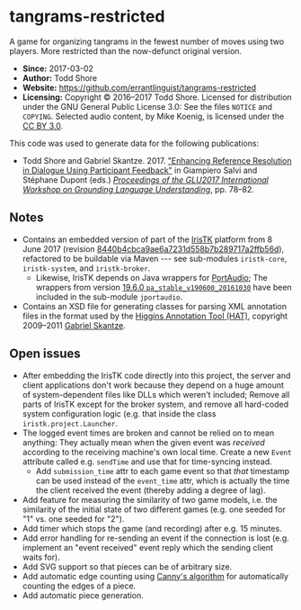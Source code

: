 # tangrams-restricted
A game for organizing tangrams in the fewest number of moves using two players. More restricted than the now-defunct original version.

* **Since:** 2017-03-02
* **Author:** Todd Shore
* **Website:**  https://github.com/errantlinguist/tangrams-restricted
* **Licensing:** Copyright &copy; 2016&ndash;2017 Todd Shore. Licensed for distribution under the GNU General Public License 3.0: See the files `NOTICE` and `COPYING`. Selected audio content, by Mike Koenig, is licensed under the [CC BY 3.0](https://creativecommons.org/licenses/by/3.0/).

This code was used to generate data for the following publications:

* Todd Shore and Gabriel Skantze. 2017. ["Enhancing Reference Resolution in Dialogue Using Participant Feedback"](http://dx.doi.org/10.21437/GLU.2017-16) in Giampiero Salvi and St&eacute;phane Dupont (eds.) [*Proceedings of the GLU2017 International Workshop on Grounding Language Understanding*](http://dx.doi.org/10.21437/GLU.2017), pp. 78&ndash;82.

## Notes

* Contains an embedded version of part of the [IrisTK](http://www.iristk.net/) platform from 8 June 2017 (revision [8440b4cbca9ae6a7231d558b7b289717a2ffb56d](https://github.com/gabriel-skantze/IrisTK/commit/8440b4cbca9ae6a7231d558b7b289717a2ffb56d)), refactored to be buildable via Maven --- see sub-modules `iristk-core`, `iristk-system`, and `iristk-broker`.
  * Likewise, IrisTK depends on Java wrappers for [PortAudio](http://www.portaudio.com/); The wrappers from version [19.6.0 `pa_stable_v190600_20161030`](https://app.assembla.com/wiki/show/portaudio/pa_stable_v190600_20161030) have been included in the sub-module `jportaudio`.
* Contains an XSD file for generating classes for parsing XML annotation files in the format used by the [Higgins Annotation Tool (HAT)](http://www.speech.kth.se/hat/), copyright 2009&ndash;2011 [Gabriel Skantze](mailto:gabriel@speech.kth.se).

## Open issues

* After embedding the IrisTK code directly into this project, the server and client applications don't work because they depend on a huge amount of system-dependent files like DLLs which weren't included; Remove all parts of IrisTK except for the broker system, and remove all hard-coded system configuration logic (e.g. that inside the class `iristk.project.Launcher`.
* The logged event times are broken and cannot be relied on to mean anything: They actually mean when the given event was *received* according to the receiving machine's own local time. Create a new `Event` attribute called e.g. `sendTime` and use that for time-syncing instead.
  * Add `submission_time` attr to each game event so that *that* timestamp can be used instead of the `event_time` attr, which is actually the time the client received the event (thereby adding a degree of lag).
* Add feature for measuring the similarity of two game models, i.e. the similarity of the initial state of two different games (e.g. one seeded for "1" vs. one seeded for "2").
* Add timer which stops the game (and recording) after e.g. 15 minutes.
* Add error handling for re-sending an event if the connection is lost (e.g. implement an "event received" event reply which the sending client waits for).
* Add SVG support so that pieces can be of arbitrary size.
* Add automatic edge counting using [Canny's algorithm](https://en.wikipedia.org/wiki/Canny_edge_detector) for automatically counting the edges of a piece.
* Add automatic piece generation.
